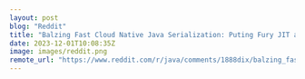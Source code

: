 ```yaml
---
layout: post
blog: "Reddit"
title: "Balzing Fast Cloud Native Java Serialization: Puting Fury JIT and GraalVM Native Image AOT together"
date: 2023-12-01T10:08:35Z
image: images/reddit.png
remote_url: "https://www.reddit.com/r/java/comments/1888dix/balzing_fast_cloud_native_java_serialization/"
---
```

